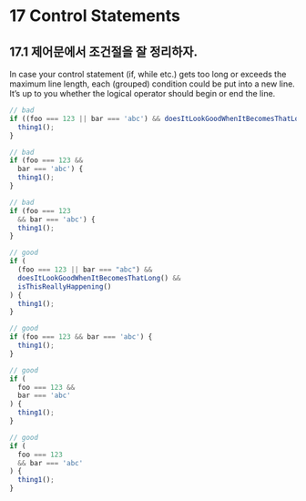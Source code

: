 # 17 Control Statements


## 17.1 제어문에서 조건절을 잘 정리하자.
In case your control statement (if, while etc.) gets too long or exceeds the maximum line length, each (grouped) condition could be put into a new line. It’s up to you whether the logical operator should begin or end the line.
```js
// bad
if ((foo === 123 || bar === 'abc') && doesItLookGoodWhenItBecomesThatLong() && isThisReallyHappening()) {
  thing1();
}

// bad
if (foo === 123 &&
  bar === 'abc') {
  thing1();
}

// bad
if (foo === 123
  && bar === 'abc') {
  thing1();
}

// good
if (
  (foo === 123 || bar === "abc") &&
  doesItLookGoodWhenItBecomesThatLong() &&
  isThisReallyHappening()
) {
  thing1();
}

// good
if (foo === 123 && bar === 'abc') {
  thing1();
}

// good
if (
  foo === 123 &&
  bar === 'abc'
) {
  thing1();
}

// good
if (
  foo === 123
  && bar === 'abc'
) {
  thing1();
}
```
